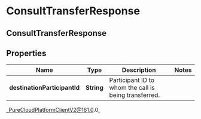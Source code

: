 # ConsultTransferResponse

## ConsultTransferResponse

## Properties

|Name | Type | Description | Notes|
|------------ | ------------- | ------------- | -------------|
| **destinationParticipantId** | **String** | Participant ID to whom the call is being transferred. | |



_PureCloudPlatformClientV2@161.0.0_
